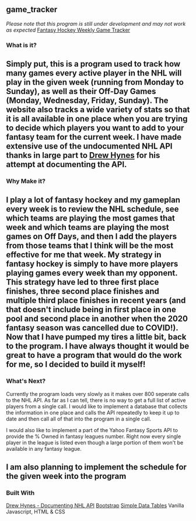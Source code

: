 ## game_tracker

*Please note that this program is still under development and may not work as expected*
[Fantasy Hockey Weekly Game Tracker](https://apreynolds1989.github.io/game_tracker/)

### What is it?
Simply put, this is a program used to track how many games every active player in the NHL will play in the given week (running from Monday to Sunday), as well as their Off-Day Games (Monday, Wednesday, Friday, Sunday). The website also tracks a wide variety of stats so that it is all available in one place when you are trying to decide which players you want to add to your fantasy team for the current week. I have made extensive use of the undocumented NHL API thanks in large part to [Drew Hynes](https://gitlab.com/dword4/nhlapi) for his attempt at documenting the API.
---
### Why Make it?
I play a lot of fantasy hockey and my gameplan every week is to review the NHL schedule, see which teams are playing the most games that week and which teams are playing the most games on Off Days, and then I add the players from those teams that I think will be the most effective for me that week. My strategy in fantasy hockey is simply to have more players playing games every week than my opponent. This strategy have led to three first place finishes, three second place finishes and multiple third place finishes in recent years (and that doesn't include being in first place in one pool and second place in another when the 2020 fantasy season was cancelled due to COVID!). Now that I have pumped my tires a little bit, back to the program. I have always thought it would be great to have a program that would do the work for me, so I decided to build it myself!
---
### What's Next?
Currently the program loads very slowly as it makes over 800 seperate calls to the NHL API. As far as I can tell, there is no way to get a full list of active players from a single call. I would like to implement a database that collects the information in one place and calls the API repeatedly to keep it up to date and then call all of that into the program in a single call.

I would also like to implement a part of the Yahoo Fantasy Sports API to provide the % Owned in fantasy leagues number. Right now every single player in the league is listed even though a large portion of them won't be available in any fantasy league.

I am also planning to implement the schedule for the given week into the program
---
### Built With
[Drew Hynes - Documenting NHL API](https://gitlab.com/dword4/nhlapi)
[Bootstrap](https://getbootstrap.com/)
[Simple Data Tables](https://github.com/gryphon/simple_datatables)
Vanilla Javascript, HTML & CSS
